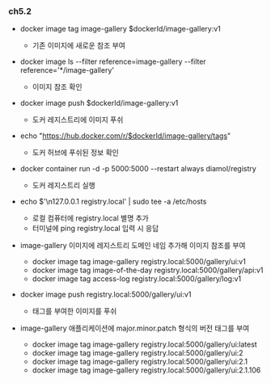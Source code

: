 ### ch5.2
  * docker image tag image-gallery $dockerId/image-gallery:v1
    * 기존 이미지에 새로운 참조 부여
  * docker image ls --filter reference=image-gallery --filter reference='*/image-gallery'
    * 이미지 참조 확인
  * docker image push $dockerId/image-gallery:v1
    * 도커 레지스트리에 이미지 푸쉬
  * echo "https://hub.docker.com/r/$dockerId/image-gallery/tags"
    * 도커 허브에 푸쉬된 정보 확인
  * docker container run -d -p 5000:5000 --restart always diamol/registry
    * 도커 레지스트리 실행
  * echo $'\n127.0.0.1 registry.local' | sudo tee -a /etc/hosts
    * 로컬 컴퓨터에 registry.local 별명 추가
    * 터미널에 ping registry.local 입력 시 응답


  * image-gallery 이미지에 레지스트리 도메인 네임 추가해 이미지 참조를 부여  
    * docker image tag image-gallery registry.local:5000/gallery/ui:v1
    * docker image tag image-of-the-day registry.local:5000/gallery/api:v1
    * docker image tag access-log registry.local:5000/gallery/log:v1
  * docker image push registry.local:5000/gallery/ui:v1
    * 태그를 부여한 이미지를 푸쉬  

  * image-gallery 애플리케이션에 major.minor.patch 형식의 버전 태그를 부여
    * docker image tag image-gallery registry.local:5000/gallery/ui:latest
    * docker image tag image-gallery registry.local:5000/gallery/ui:2
    * docker image tag image-gallery registry.local:5000/gallery/ui:2.1
    * docker image tag image-gallery registry.local:5000/gallery/ui:2.1.106
